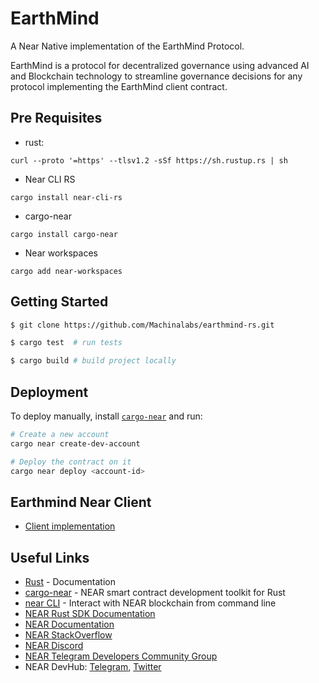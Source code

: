 # EarthMind

A Near Native implementation of the EarthMind Protocol.

EarthMind is a protocol for decentralized governance using advanced AI and Blockchain technology to streamline governance decisions for any protocol implementing the EarthMind client contract.

## Pre Requisites

- rust:
```
curl --proto '=https' --tlsv1.2 -sSf https://sh.rustup.rs | sh
```
- Near CLI RS
```
cargo install near-cli-rs
```

- cargo-near
```
cargo install cargo-near
```

- Near workspaces
```
cargo add near-workspaces
```

## Getting Started

```bash
$ git clone https://github.com/Machinalabs/earthmind-rs.git

$ cargo test  # run tests

$ cargo build # build project locally
```

## Deployment

To deploy manually, install [`cargo-near`](https://github.com/near/cargo-near) and run:

```bash
# Create a new account
cargo near create-dev-account

# Deploy the contract on it
cargo near deploy <account-id>
```
## Earthmind Near Client

- [Client implementation](https://github.com/hasselalcala/earthmind-near-client)

## Useful Links
- [Rust](https://www.rust-lang.org/learn) - Documentation
- [cargo-near](https://github.com/near/cargo-near) - NEAR smart contract development toolkit for Rust
- [near CLI](https://docs.near.org/tools/near-cli) - Interact with NEAR blockchain from command line
- [NEAR Rust SDK Documentation](https://docs.near.org/sdk/rust/introduction)
- [NEAR Documentation](https://docs.near.org)
- [NEAR StackOverflow](https://stackoverflow.com/questions/tagged/nearprotocol)
- [NEAR Discord](https://near.chat)
- [NEAR Telegram Developers Community Group](https://t.me/neardev)
- NEAR DevHub: [Telegram](https://t.me/neardevhub), [Twitter](https://twitter.com/neardevhub)
